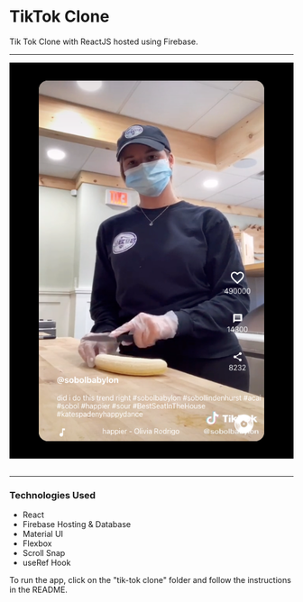 # TikTok Clone

Tik Tok Clone with ReactJS hosted using Firebase. 

<hr>
<img align="center" src="images/tiktok-demo.png" />&nbsp;&nbsp;
<hr>

### Technologies Used

* React
* Firebase Hosting & Database
* Material UI
* Flexbox 
* Scroll Snap
* useRef Hook

To run the app, click on the "tik-tok clone" folder and follow the instructions in the README.
